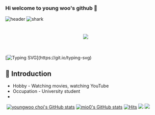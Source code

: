 ### Hi welcome to young woo's github 👋

![header](https://capsule-render.vercel.app/api?type=Rounded&color=timeAuto&animation=fadeIn&height=200&section=header&text=%Nice+to+meet+you%20&fontSize=30&)
![shark](https://capsule-render.vercel.app/api?type=shark&color=gradient&height=140)

<h1 align="center">
  <a href="https://git.io/typing-svg">
    <img src="https://readme-typing-svg.demolab.com?font=Fira+Code&pause=1000&color=000000&center=true&lines=%2C+Nice+to+meet+you+%F0%9F%91%8B;Nice+to+meet+you+%F0%9F%98%86">
  </a>
</h1>

<br>



[![Typing SVG](https://readme-typing-svg.demolab.com?font=Fira+Code&weight=700&pause=1000&color=020608&random=false&width=435&lines=Let+me+introduce+myself.)](https://git.io/typing-svg)
## 🪪 Introduction
- Hobby - Watching movies, watching YouTube
- Occupation - University student
-


 [![youngwoo choi's GitHub stats](https://github-readme-streak-stats.herokuapp.com/?user=youngwoo28)](https://github.com/youngwoo28)
[![mio0's GitHub stats](https://github-readme-stats.vercel.app/api?username=choiyoungwoo)](https://github.com/youngwoo28/github-readme-stats)
[![Hits](https://hits.seeyoufarm.com/api/count/incr/badge.svg?url=https%3A%2F%2Fgithub.com%2Fmin-0&count_bg=%2345DF22&title_bg=%23555555&icon=github.svg&icon_color=%23FFE4C4&title=hits&edge_flat=false)](https://hits.seeyoufarm.com)
<a href="https://m.blog.naver.com/test_-"><img src="https://img.shields.io/badge/My naver blog-03C75A?style=flat Sponsors&logoColor=yellow&link=블로그 주소"/></a>
<a href="https://www.instagram.com/young__ooh/?next=https%3A%2F%2Fwww.instagram.com%2Faccounts%2Fonetap%2F%3Fnext%3D%252F%26__coig_login%3D1" target="_blank"><img src="https://img.shields.io/badge/Instagram-E4405F?style=flat-square&logo=Instagram&logoColor=white"/></a>
